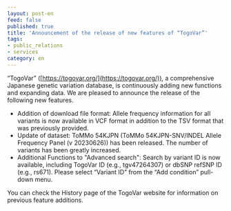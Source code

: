 ```yaml
---
layout: post-en
feed: false
published: true
title: 'Announcement of the release of new features of “TogoVar”'
tags:
- public_relations
- services
category: en
---
```

“TogoVar” ([https://togovar.org/](https://togovar.org/)), a comprehensive Japanese genetic variation database, is continuously adding new functions and expanding data. We are pleased to announce the release of the following new features.

- Addition of download file format: Allele frequency information for all variants is now available in VCF format in addition to the TSV format that was previously provided.
- Update of dataset: ToMMo 54KJPN (ToMMo 54KJPN-SNV/INDEL Allele Frequency Panel (v 20230626)) has been released. The number of variants has been greatly increased.
- Additional Functions to "Advanced search": Search by variant ID is now available, including TogoVar ID (e.g., tgv47264307) or dbSNP refSNP ID (e.g., rs671). Please select “Variant ID” from the “Add condition” pull-down menu.

You can check the History page of the TogoVar website for information on previous feature additions.

